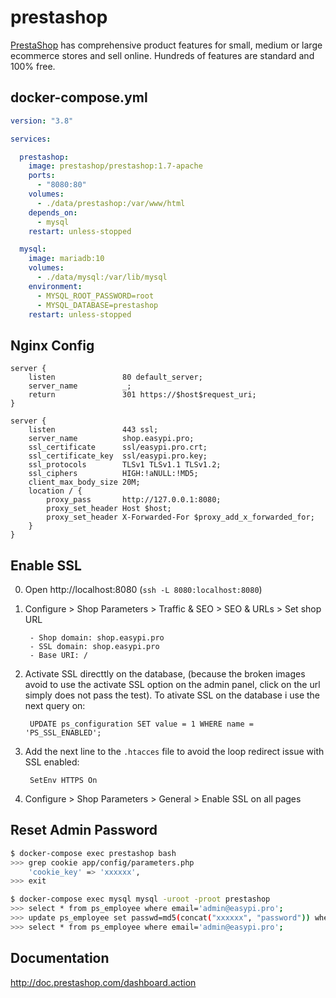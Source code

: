 prestashop
==========

[PrestaShop][1] has comprehensive product features for small, medium or large
ecommerce stores and sell online. Hundreds of features are standard and 100%
free.

## docker-compose.yml

```yaml
version: "3.8"

services:

  prestashop:
    image: prestashop/prestashop:1.7-apache
    ports:
      - "8080:80"
    volumes:
      - ./data/prestashop:/var/www/html
    depends_on:
      - mysql
    restart: unless-stopped

  mysql:
    image: mariadb:10
    volumes:
      - ./data/mysql:/var/lib/mysql
    environment:
      - MYSQL_ROOT_PASSWORD=root
      - MYSQL_DATABASE=prestashop
    restart: unless-stopped
```

## Nginx Config

```nginx
server {
    listen               80 default_server;
    server_name          _;
    return               301 https://$host$request_uri;
}

server {
    listen               443 ssl;
    server_name          shop.easypi.pro;
    ssl_certificate      ssl/easypi.pro.crt;
    ssl_certificate_key  ssl/easypi.pro.key;
    ssl_protocols        TLSv1 TLSv1.1 TLSv1.2;
    ssl_ciphers          HIGH:!aNULL:!MD5;
    client_max_body_size 20M;
    location / {
        proxy_pass       http://127.0.0.1:8080;
        proxy_set_header Host $host;
        proxy_set_header X-Forwarded-For $proxy_add_x_forwarded_for;
    }
}
```

## Enable SSL

0. Open http://localhost:8080 (`ssh -L 8080:localhost:8080`)

1. Configure > Shop Parameters > Traffic & SEO > SEO & URLs > Set shop URL

        - Shop domain: shop.easypi.pro
        - SSL domain: shop.easypi.pro
        - Base URI: /

2. Activate SSL directtly on the database, (because the broken images avoid to
   use the activate SSL option on the admin panel, click on the url simply does
   not pass the test). To ativate SSL on the database i use the next query on:

        UPDATE ps_configuration SET value = 1 WHERE name = 'PS_SSL_ENABLED';

3. Add the next line to the `.htacces` file to avoid the loop redirect issue with
   SSL enabled:

        SetEnv HTTPS On

4. Configure > Shop Parameters > General > Enable SSL on all pages

## Reset Admin Password

```bash
$ docker-compose exec prestashop bash
>>> grep cookie app/config/parameters.php
    'cookie_key' => 'xxxxxx',
>>> exit

$ docker-compose exec mysql mysql -uroot -proot prestashop
>>> select * from ps_employee where email='admin@easypi.pro';
>>> update ps_employee set passwd=md5(concat("xxxxxx", "password")) where email='admin@easypi.pro';
>>> select * from ps_employee where email='admin@easypi.pro';
```

## Documentation

<http://doc.prestashop.com/dashboard.action>

[1]: https://www.prestashop.com/
